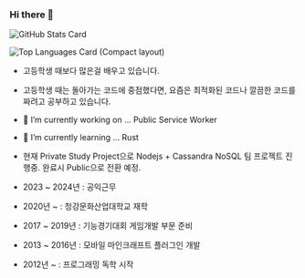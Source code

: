 ### Hi there 👋



![GitHub Stats Card](https://github-readme-stats-git-masterrstaa-rickstaa.vercel.app/api?username=Asyunelus&count_private=true&theme=dark)  
  
    
![Top Languages Card (Compact layout)](https://github-readme-stats-git-masterrstaa-rickstaa.vercel.app/api/top-langs/?username=Asyunelus&layout=compact&count_private=true&theme=dark)

- 고등학생 때보다 많은걸 배우고 있습니다.
- 고등학생 때는 돌아가는 코드에 중점했다면, 요즘은 최적화된 코드나 깔끔한 코드를 짜려고 공부하고 있습니다.

- 🔭 I’m currently working on ... Public Service Worker
- 🌱 I’m currently learning ... Rust
<!-- 👯 I’m looking to collaborate on ...-->
<!-- 🤔 I’m looking for help with ... -->
<!-- 💬 Ask me about ... -->
<!-- 📫 How to reach me: ...-->
<!--- 😄 Pronouns: ...-->
<!-- ⚡ Fun fact: ...-->

- 현재 Private Study Project으로 Nodejs + Cassandra NoSQL 팀 프로젝트 진행중. 완료시 Public으로 전환 예정.  

- 2023 ~ 2024년 : 공익근무
- 2020년 ~ : 청강문화산업대학교 재학
- 2017 ~ 2019년 : 기능경기대회 게임개발 부문 준비
- 2013 ~ 2016년 : 모바일 마인크래프트 플러그인 개발
- 2012년 ~ : 프로그래밍 독학 시작
